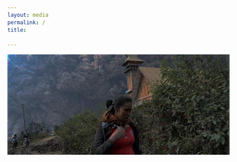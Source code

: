 ```yaml
---
layout: media 
permalink: /
title:   

---
```

![alt text](images/indonesia/main_dark.jpeg)

<!--
<div class="tiles">
{% for post in site.posts %}
	{% include post-grid.html %}
{% endfor %}
</div>
-->
 <!-- /.tiles -->
